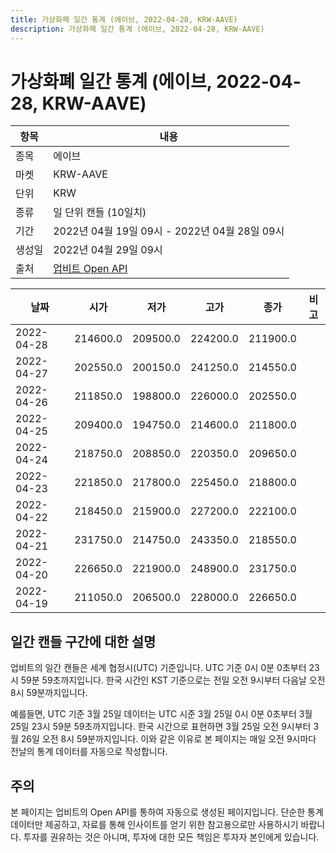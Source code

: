 ```yaml
---
title: 가상화폐 일간 통계 (에이브, 2022-04-28, KRW-AAVE)
description: 가상화폐 일간 통계 (에이브, 2022-04-28, KRW-AAVE)
---
```



가상화폐 일간 통계 (에이브, 2022-04-28, KRW-AAVE)
===

|항목|내용|
|--|--|
|종목|에이브|
|마켓|KRW-AAVE|
|단위|KRW|
|종류|일 단위 캔들 (10일치)|
|기간|2022년 04월 19일 09시 - 2022년 04월 28일 09시|
|생성일|2022년 04월 29일 09시|
|출처|[업비트 Open API](https://docs.upbit.com)|


|날짜|시가|저가|고가|종가|비고|
|--|--|--|--|--|--|
|2022-04-28|214600.0|209500.0|224200.0|211900.0|    |
|2022-04-27|202550.0|200150.0|241250.0|214550.0|    |
|2022-04-26|211850.0|198800.0|226000.0|202550.0|    |
|2022-04-25|209400.0|194750.0|214600.0|211800.0|    |
|2022-04-24|218750.0|208850.0|220350.0|209650.0|    |
|2022-04-23|221850.0|217800.0|225450.0|218800.0|    |
|2022-04-22|218450.0|215900.0|227200.0|222100.0|    |
|2022-04-21|231750.0|214750.0|243350.0|218550.0|    |
|2022-04-20|226650.0|221900.0|248900.0|231750.0|    |
|2022-04-19|211050.0|206500.0|228000.0|226650.0|    |


일간 캔들 구간에 대한 설명
---


업비트의 일간 캔들은 세계 협정시(UTC) 기준입니다. 
UTC 기준 0시 0분 0초부터 23시 59분 59초까지입니다. 
한국 시간인 KST 기준으로는 전일 오전 9시부터 다음날 오전 8시 59분까지입니다. 


예를들면, UTC 기준 3월 25일 데이터는 UTC 시준 3월 25일 0시 0분 0초부터 3월 25일 23시 59분 59초까지입니다. 
한국 시간으로 표현하면 3월 25일 오전 9시부터 3월 26일 오전 8시 59분까지입니다. 
이와 같은 이유로 본 페이지는 매일 오전 9시마다 전날의 통계 데이터를 자동으로 작성합니다. 


주의
---


본 페이지는 업비트의 Open API를 통하여 자동으로 생성된 페이지입니다. 
단순한 통계 데이터만 제공하고, 자료를 통해 인사이트를 얻기 위한 참고용으로만 사용하시기 바랍니다. 
투자를 권유하는 것은 아니며, 투자에 대한 모든 책임은 투자자 본인에게 있습니다. 
